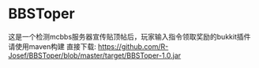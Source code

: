 # BBSToper
这是一个检测mcbbs服务器宣传贴顶帖后，玩家输入指令领取奖励的bukkit插件
请使用maven构建
直接下载: https://github.com/R-Josef/BBSToper/blob/master/target/BBSToper-1.0.jar
